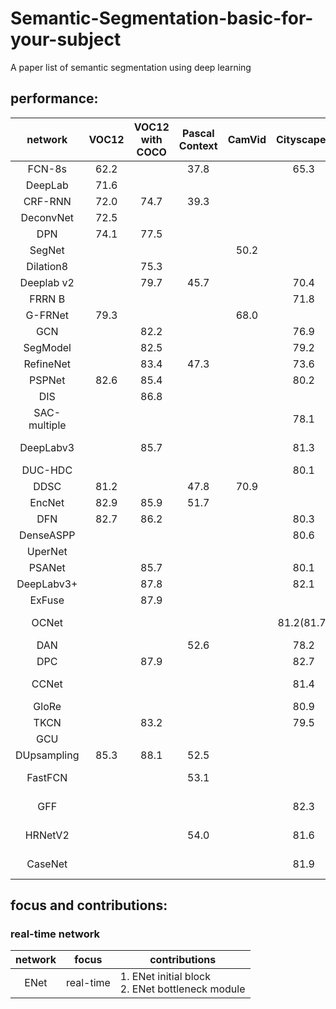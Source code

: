 # Semantic-Segmentation-basic-for-your-subject
A paper list of semantic segmentation using deep learning<br>
## performance:
|network|VOC12|VOC12 with COCO|Pascal Context|CamVid|Cityscapes|ADE20K|Published In |
|:-----:|:--------:|:------------------:|:-----------------:|:---------:|:-------------:|:---------:|:-----------:|
|FCN-8s |62.2      |                    |37.8               |           |65.3           |           |CVPR 2015    |
|DeepLab|71.6      |                    |                   |           |               |           |ICLR 2015    |
|CRF-RNN|72.0      |74.7                |39.3               |           |               |           |ICCV 2015    |
|DeconvNet|72.5    |                    |                   |           |               |           |ICCV 2015    |
|DPN    |74.1      |77.5                |                   |           |               |           |ICCV 2015    |
|SegNet |          |                    |                   |50.2       |               |           |
|Dilation8|        |75.3                |                   |           |               |           |
|Deeplab v2|       |79.7                |45.7               |           |70.4           |           |PAMI         |
|FRRN B |          |                    |                   |           |71.8           |           |CVPR 2017    |
|G-FRNet|79.3      |                    |                   |68.0       |               |           |CVPR 2017    |
|GCN|              |82.2                |                   |           |76.9           |           |CVPR 2017    |
|SegModel|         |82.5                |                   |           |79.2           |           |CVPR 2017    |
|RefineNet|        |83.4                |47.3               |           |73.6           |40.7       |CVPR 2017    |
|PSPNet|82.6       |85.4                |                   |           |80.2           |           |CVPR 2017    |
|DIS|              |86.8                |                   |           |               |           |ICCV 2017    |
|SAC-multiple|     |                    |                   |           |78.1           |44.3       |ICCV 2017    |
|DeepLabv3|        |85.7                |                   |           |81.3           |           |arxiv 1706.05587|
|DUC-HDC|          |                    |                   |           |80.1           |           |WACV2018|
|DDSC|81.2         |                    |47.8               |70.9       |               |           |CVPR 2018|
|EncNet|82.9       |85.9                |51.7               |           |               |44.65      |CVPR 2018|
|DFN|82.7          |86.2                |                   |           |80.3           |           |CVPR 2018|
|DenseASPP|        |                    |                   |           |80.6           |           |CVPR 2018|
|UperNet|          |                    |                   |           |               |42.66      |ECCV 2018|
|PSANet|           |85.7                |                   |           |80.1           |43.77      |ECCV 2018|
|DeepLabv3+|       |87.8                |                   |           |82.1           |           |ECCV 2018|
|ExFuse|           |87.9                |                   |           |               |           |ECCV 2018|
|OCNet|            |                    |                   |           |81.2(81.7)     |45.08(45.45)|arxiv 1809.00916|
|DAN|              |                    |52.6               |           |78.2           |           |CVPR 2019|
|DPC|              |87.9                |                   |           |82.7           |           |NIPS 2018|
|CCNet|            |                    |                   |           |81.4           |45.22      |arxiv 1811.11721|
|GloRe|            |                    |                   |           |80.9           |           |CVPR 2019|
|TKCN|             |83.2                |                   |           |79.5           |           |ICME 2019|
|GCU|              |                    |                   |           |               |44.81      |NIPS 2018|
|DUpsampling|85.3  |88.1                |52.5               |           |               |           |CVPR 2019|
|FastFCN|          |                    |53.1               |           |               |44.34      |arxiv 1903.11816|
|GFF|              |                    |                   |           |82.3           |45.33      |arxiv 1904.01803|
|HRNetV2|          |                    |54.0               |           |81.6           |           |arxiv 1904.04514|
|CaseNet|          |                    |                   |           |81.9           |45.28      |arxiv 1904.08170|

## focus and contributions:
### real-time network
|network|focus |contributions|
|:-----:|-----------------|-----------------|
|ENet|real-time|1. ENet initial block<br>2. ENet bottleneck module<br>![]()|

